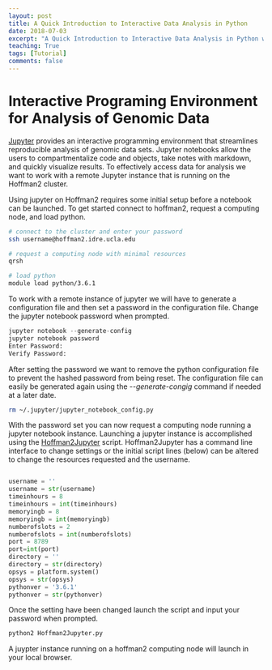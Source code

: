 ```yaml
---
layout: post
title: A Quick Introduction to Interactive Data Analysis in Python
date: 2018-07-03
excerpt: "A Quick Introduction to Interactive Data Analysis in Python with Jupyter"
teaching: True
tags: [Tutorial]
comments: false
---
```


# Interactive Programing Environment for Analysis of Genomic Data

[Jupyter](http://jupyter.org/) provides an interactive programming environment that streamlines reproducible analysis of genomic data sets.
Jupyter notebooks allow the users to compartmentalize code and objects, take notes with markdown, and quickly visualize results.
To effectively access data for analysis we want to work with a remote Jupyter instance that is running on the Hoffman2 cluster.

Using jupyter on Hoffman2 requires some initial setup before a notebook can be launched. To get started connect to hoffman2, request a computing node, and load python.  

```bash
# connect to the cluster and enter your password
ssh username@hoffman2.idre.ucla.edu

# request a computing node with minimal resources
qrsh

# load python
module load python/3.6.1
```

To work with a remote instance of jupyter we will have to generate a configuration file and then  set a password in the configuration file. Change the jupyter notebook password when prompted.

```python
jupyter notebook --generate-config
jupyter notebook password
Enter Password:
Verify Password:
```

After setting the password we want to remove the python configuration file to prevent the hashed password from being reset. The configuration file can easily be generated again using the *--generate-congig* command if needed at a later date.

```bash
rm ~/.jupyter/jupyter_notebook_config.py
```

With the password set you can now request a computing node running a jupyter notebook instance. Launching a jupyter instance is accomplished using the [Hoffman2Jupyter](https://github.com/NuttyLogic/NuttyLogic.github.io/blob/master/posts/post_assets/interactive_data_analysis/Hoffman2Jupyter.py) script. Hoffman2Jupyter has a command line interface to change settings or the initial script lines (below) can be
altered to change the resources requested and the username.

```python

username = ''
username = str(username)
timeinhours = 8
timeinhours = int(timeinhours)
memoryingb = 8
memoryingb = int(memoryingb)
numberofslots = 2
numberofslots = int(numberofslots)
port = 8789
port=int(port)
directory = ''
directory = str(directory)
opsys = platform.system()
opsys = str(opsys)
pythonver = '3.6.1'
pythonver = str(pythonver)

```

Once the setting have been changed launch the script and input your password when prompted.  

```bash
python2 Hoffman2Jupyter.py
```

A juypter instance running on a hoffman2 computing node will launch in your local browser.
